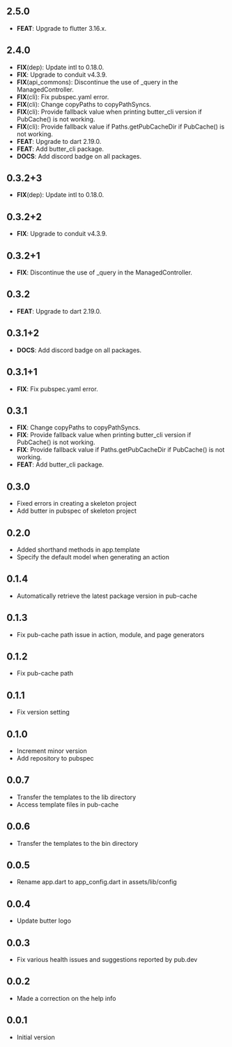 ## 2.5.0

 - **FEAT**: Upgrade to flutter 3.16.x.

## 2.4.0

 - **FIX**(dep): Update intl to 0.18.0.
 - **FIX**: Upgrade to conduit v4.3.9.
 - **FIX**(api_commons): Discontinue the use of _query in the ManagedController.
 - **FIX**(cli): Fix pubspec.yaml error.
 - **FIX**(cli): Change copyPaths to copyPathSyncs.
 - **FIX**(cli): Provide fallback value when printing butter_cli version if PubCache() is not working.
 - **FIX**(cli): Provide fallback value if Paths.getPubCacheDir if PubCache() is not working.
 - **FEAT**: Upgrade to dart 2.19.0.
 - **FEAT**: Add butter_cli package.
 - **DOCS**: Add discord badge on all packages.

## 0.3.2+3

 - **FIX**(dep): Update intl to 0.18.0.

## 0.3.2+2

 - **FIX**: Upgrade to conduit v4.3.9.

## 0.3.2+1

 - **FIX**: Discontinue the use of _query in the ManagedController.

## 0.3.2

 - **FEAT**: Upgrade to dart 2.19.0.

## 0.3.1+2

 - **DOCS**: Add discord badge on all packages.

## 0.3.1+1

 - **FIX**: Fix pubspec.yaml error.

## 0.3.1

 - **FIX**: Change copyPaths to copyPathSyncs.
 - **FIX**: Provide fallback value when printing butter_cli version if PubCache() is not working.
 - **FIX**: Provide fallback value if Paths.getPubCacheDir if PubCache() is not working.
 - **FEAT**: Add butter_cli package.

## 0.3.0

* Fixed errors in creating a skeleton project
* Add butter in pubspec of skeleton project
  
## 0.2.0

* Added shorthand methods in app.template
* Specify the default model when generating an action

## 0.1.4

* Automatically retrieve the latest package version in pub-cache

## 0.1.3

* Fix pub-cache path issue in action, module, and page generators
  
## 0.1.2

* Fix pub-cache path
  
## 0.1.1

* Fix version setting
  
## 0.1.0

* Increment minor version
* Add repository to pubspec
  
## 0.0.7

* Transfer the templates to the lib directory
* Access template files in pub-cache
  
## 0.0.6

* Transfer the templates to the bin directory

## 0.0.5

* Rename app.dart to app_config.dart in assets/lib/config

## 0.0.4

* Update butter logo

## 0.0.3

* Fix various health issues and suggestions reported by pub.dev

## 0.0.2

* Made a correction on the help info

## 0.0.1

* Initial version 
